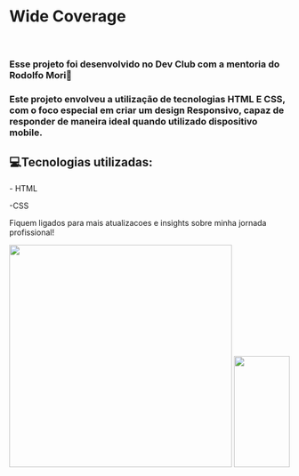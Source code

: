 <h1>Wide Coverage</h1>

<br>
<h3>Esse projeto foi desenvolvido no Dev Club com a mentoria do Rodolfo Mori🚀</h3>

<h3> Este projeto envolveu a utilização de tecnologias HTML E CSS, com o foco especial em criar um design Responsivo, capaz de responder de maneira ideal quando utilizado dispositivo mobile. </h3>

<h2> 💻Tecnologias utilizadas:</h2>
<p>- HTML</p>
<p>-CSS</p>

Fiquem ligados para mais atualizacoes e insights sobre minha jornada profissional!

<p float="left">

<img src="https://github.com/georgiasantos-frontend/Projeto--We-Care/blob/master/assets/desktop.png?raw=true" width="400">

<img src="https://github.com/georgiasantos-frontend/Projeto--We-Care/blob/master/assets/mobile.png?raw=true" width="100" height="200">
</p>
